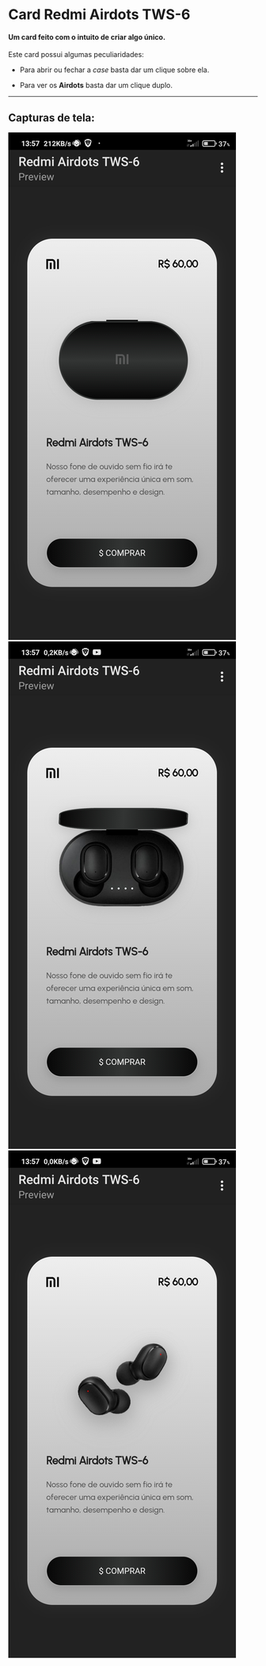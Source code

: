 # Card Redmi Airdots TWS-6

#### Um card feito com o intuito de criar algo único.

Este card possui algumas peculiaridades:

* Para abrir ou fechar a *case* basta dar um clique sobre ela.
  
* Para ver os **Airdots** basta dar um clique duplo.

<hr></hr>

## Capturas de tela:

<img src="assets/img/Captura-1.jpg"/>

<img src="assets/img/Captura-2.jpg"/>

<img src="assets/img/Captura-3.jpg"/>
